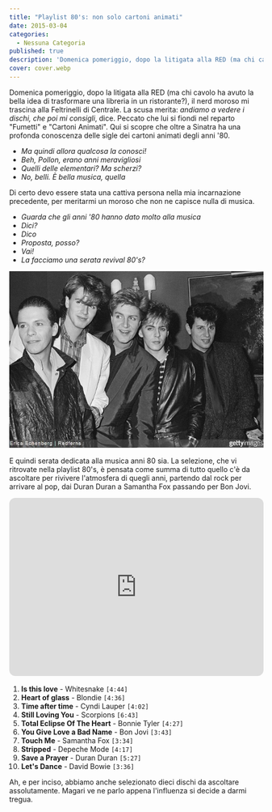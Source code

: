 ```yaml
---
title: "Playlist 80's: non solo cartoni animati"
date: 2015-03-04
categories:
  - Nessuna Categoria
published: true
description: 'Domenica pomeriggio, dopo la litigata alla RED (ma chi cavolo ha avuto la bella idea di trasformare una libreria in un ristorante?), il nerd moroso mi trascina alla Feltrinelli di Centrale. La scusa merita: "andiamo a vedere i dischi, che poi mi consigli", dice. Peccato che lui si fiondi nel reparto "Fumetti" e "Cartoni Animati".'
cover: cover.webp
---
```


Domenica pomeriggio, dopo la litigata alla RED (ma chi cavolo ha avuto la bella idea di trasformare una libreria in un ristorante?), il nerd moroso mi trascina alla Feltrinelli di Centrale. La scusa merita: _andiamo a vedere i dischi, che poi mi consigli_, dice. Peccato che lui si fiondi nel reparto "Fumetti" e "Cartoni Animati". Qui si scopre che oltre a Sinatra ha una profonda conoscenza delle sigle dei cartoni animati degli anni '80.

- _Ma quindi allora qualcosa la conosci!_
- _Beh, Pollon, erano anni meravigliosi_
- _Quelli delle elementari? Ma scherzi?_
- _No, belli. È bella musica, quella_

Di certo devo essere stata una cattiva persona nella mia incarnazione precedente, per meritarmi un moroso che non ne capisce nulla di musica.

- _Guarda che gli anni '80 hanno dato molto alla musica_
- _Dici?_
- _Dico_
- _Proposta, posso?_
- _Vai!_
- _La facciamo una serata revival 80's?_

![Duran Duran](./Duran-Duran-anni-80-Claudia-Falzone.jpg)

E quindi serata dedicata alla musica anni 80 sia. La selezione, che vi ritrovate nella playlist 80's, è pensata come summa di tutto quello c'è da ascoltare per rivivere l'atmosfera di quegli anni, partendo dal rock per arrivare al pop, dai Duran Duran a Samantha Fox passando per Bon Jovi.

<iframe style="border-radius:12px" src="https://open.spotify.com/embed/playlist/7G303Cx2xqUtDaI9y381yK?utm_source=generator" width="100%" height="352" frameBorder="0" allowfullscreen="" allow="autoplay; clipboard-write; encrypted-media; fullscreen; picture-in-picture" loading="lazy" title="playlist '80s"></iframe>

1. **Is this love** - Whitesnake `[4:44]`
2. **Heart of glass** - Blondie `[4:36]`
3. **Time after time** - Cyndi Lauper `[4:02]`
4. **Still Loving You** - Scorpions `[6:43]`
5. **Total Eclipse Of The Heart** - Bonnie Tyler `[4:27]`
6. **You Give Love a Bad Name** - Bon Jovi `[3:43]`
7. **Touch Me** - Samantha Fox `[3:34]`
8. **Stripped** - Depeche Mode `[4:17]`
9. **Save a Prayer** - Duran Duran `[5:27]`
10. **Let's Dance** - David Bowie `[3:36]`

Ah, e per inciso, abbiamo anche selezionato dieci dischi da ascoltare assolutamente. Magari ve ne parlo appena l'influenza si decide a darmi tregua.
